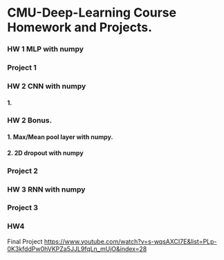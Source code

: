 # CMU-Deep-Learning Course Homework and Projects.
### HW 1 MLP with numpy
### Project 1

### HW 2 CNN with numpy
#### 1. 
### HW 2 Bonus. 
#### 1. Max/Mean pool layer with numpy.
#### 2. 2D dropout with numpy
### Project 2



### HW 3 RNN with numpy
### Project 3

### HW4

Final Project
https://www.youtube.com/watch?v=s-wqsAXCI7E&list=PLp-0K3kfddPw0hVKPZa5JJL9fqLn_mUjO&index=28
